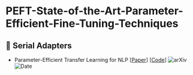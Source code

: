 # PEFT-State-of-the-Art-Parameter-Efficient-Fine-Tuning-Techniques

## 🚀 Serial Adapters

- Parameter-Efficient Transfer Learning for NLP [[Paper](https://arxiv.org/abs/1902.00751)] [[Code](https://github.com/google-research/adapter-bert)]
  ![arXiv](https://img.shields.io/badge/arXiv-4a4a4a?style=flat&logo=arXiv&logoColor=white&labelColor=4a4a4a)
  ![Date](https://img.shields.io/badge/2019.06.13-e07a5f?style=flat&labelColor=e07a5f&color=e07a5f)

